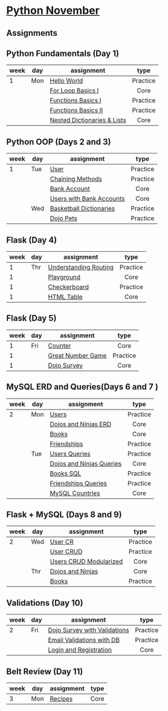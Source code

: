 # [Python November](https://www.tylermaxwell.co/python_november)


## Assignments

## Python Fundamentals (Day 1)


| week | day |  assignment                                                                                     | type     |
|------|-----|-------------------------------------------------------------------------------------------------|:--------:|
| 1    | Mon | [Hello World](https://github.com/tmax818/hello_world_python)                                    | Practice |
|      |     | [For Loop Basics I](https://github.com/tmax818/for_loop_basics_python)                          | Core     |
|      |     | [Functions Basics I](https://github.com/tmax818/functions_basics_i_python)                      | Practice |
|      |     | [Functions Basics II](https://github.com/tmax818/functions_basics_ii_python)                    | Practice |
|      |     | [Nested Dictionaries & Lists](https://github.com/tmax818/nested_dictionaries_and_lists_python)  | Core     |


## Python OOP (Days 2 and 3)


| week | day |  assignment                                                                                     | type     |
|------|-----|-------------------------------------------------------------------------------------------------|:--------:|
| 1    | Tue | [User](https://github.com/tmax818/user_python)                                                  | Practice |
|      |     | [Chaining Methods](https://github.com/tmax818/chaining_methods_python)                          | Practice |
|      |     | [Bank Account](https://github.com/tmax818/bank_account_python)                                  | Core     |
|      |     | [Users with Bank Accounts](https://github.com/tmax818/users_with_bank_accounts_python)          | Core     |
|      | Wed | [Basketball Dictionaries](https://github.com/tmax818/basketball_dictionaries_python)            | Practice |
|      |     | [Dojo Pets](https://github.com/tmax818/dojo_pets_python)                                        | Practice |


## Flask (Day 4)


| week | day |  assignment                                                                                     | type     |
|------|-----|-------------------------------------------------------------------------------------------------|:--------:|
| 1    | Thr | [Understanding Routing](https://github.com/tmax818/understanding_routing_python)                | Practice |
| 1    |     | [Playground](https://github.com/tmax818/playground_python)                                      | Core     |
| 1    |     | [Checkerboard](https://github.com/tmax818/checkerboard_python)                                  | Practice |
| 1    |     | [HTML Table](https://github.com/tmax818/html_table_python)                                      | Core     |


## Flask (Day 5)


| week | day |  assignment                                                                                     | type     |
|------|-----|-------------------------------------------------------------------------------------------------|:--------:|
| 1    | Fri | [Counter](https://github.com/tmax818/counter_python)                                            | Core     |
| 1    |     | [Great Number Game](https://github.com/tmax818/great_number_game_python)                        | Practice |
| 1    |     | [Dojo Survey](https://github.com/tmax818/dojo_survey_python)                                    | Core     |


## MySQL ERD and Queries(Days 6 and 7 )


| week | day |  assignment                                                                                     | type     |
|------|-----|-------------------------------------------------------------------------------------------------|:--------:|
| 2    | Mon | [Users](https://github.com/tmax818/users_erd_python)                                            | Practice |
|      |     | [Dojos and Ninjas ERD](https://github.com/tmax818/dojos_and_ninjas_erd_python)                  | Core     |
|      |     | [Books](https://github.com/tmax818/books_erd_python)                                            | Core     |
|      |     | [Friendships](https://github.com/tmax818/friendships_python)                                    | Practice |
|      | Tue | [Users Queries](https://github.com/tmax818/users_queries_python)                                | Practice |
|      |     | [Dojos and Ninjas Queries](https://github.com/tmax818/dojos_and_ninjas_queries_python)          | Core     |
|      |     | [Books SQL](https://github.com/tmax818/books_sql_python)                                        | Practice |
|      |     | [Friendships Queries](https://github.com/tmax818/friendships_queries_python)                    | Practice |
|      |     | [MySQL Countries](https://github.com/tmax818/mysql_countries_python)                            | Core     |


## Flask + MySQL (Days 8 and 9)


| week | day |  assignment                                                                                     | type     |
|------|-----|-------------------------------------------------------------------------------------------------|:--------:|
| 2    | Wed | [User CR](https://github.com/tmax818/user_cr_python)                                            | Practice |
|      |     | [User CRUD](https://github.com/tmax818/user_crud_python)                                        | Practice |
|      |     | [Users CRUD Modularized](https://github.com/tmax818/users_crud_modularized_python)              | Core     |
|      | Thr | [Dojos and Ninjas](https://github.com/tmax818/dojos_and_ninjas_python)                          | Core     |
|      |     | [Books](https://github.com/tmax818/books_python)                                                | Practice |


## Validations (Day 10)


| week | day |  assignment                                                                                     | type     |
|------|-----|-------------------------------------------------------------------------------------------------|:--------:|
| 2    | Fri | [Dojo Survey with Validations](https://github.com/tmax818/dojo_survey_with_validations_python)  | Practice |
|      |     | [Email Validations with DB](https://github.com/tmax818/email_validations_with_db_python)        | Practice |
|      |     | [Login and Registration](https://github.com/tmax818/login_and_reg_python)                       | Core     |


## Belt Review (Day 11)


| week | day |  assignment                                                                                     | type     |
|------|-----|-------------------------------------------------------------------------------------------------|:--------:|
| 3    | Mon | [Recipes](https://github.com/tmax818/recipes_python)                                            | Core     |